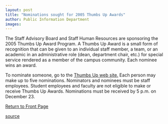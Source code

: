 ```yaml
---
layout: post
title: "Nominations sought for 2005 Thumbs Up Awards"
author: Public Information Department
images:
---
```


The Staff Advisory Board and Staff Human Resources are sponsoring the 2005 Thumbs Up Award Program. A Thumbs Up Award is a small form of recognition that can be given to an individual staff member, a team, or an academic in an administrative role (dean, department chair, etc.) for special service rendered as a member of the campus community. Each nominee wins an award.

To nominate someone, go to the [Thumbs Up web site.][1] Each person may make up to five nominations. Nominators and nominees must be staff employees. Student employees and faculty are not eligible to make or receive Thumbs Up Awards. Nominations must be received by 5 p.m. on December 23.

[Return to Front Page][2]

[1]: http://sab.ucsc.edu/thumbsup
[2]: http://currents.ucsc.edu/

[source](http://www1.ucsc.edu/currents/04-05/11-15/brief-thumbsup.asp "Permalink to brief-thumbsup")
